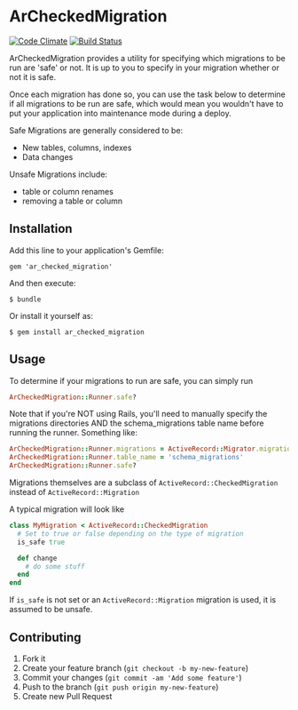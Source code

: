 # ArCheckedMigration

[![Code Climate](https://codeclimate.com/repos/5297ae7f89af7e25a70ee800/badges/af6c4669ad4541ad1066/gpa.png)](https://codeclimate.com/repos/5297ae7f89af7e25a70ee800/feed)
[![Build Status](https://travis-ci.org/bradrobertson/ar_checked_migration.png?branch=master)](https://travis-ci.org/bradrobertson/ar_checked_migration)

ArCheckedMigration provides a utility for specifying which migrations to be run are
'safe' or not. It is up to you to specify in your migration whether or not it is safe.

Once each migration has done so, you can use the task below to determine if all
migrations to be run are safe, which would mean you wouldn't have to put your
application into maintenance mode during a deploy.

Safe Migrations are generally considered to be:

- New tables, columns, indexes
- Data changes

Unsafe Migrations include:

- table or column renames
- removing a table or column

## Installation

Add this line to your application's Gemfile:

    gem 'ar_checked_migration'

And then execute:

    $ bundle

Or install it yourself as:

    $ gem install ar_checked_migration

## Usage

To determine if your migrations to run are safe, you can simply run

````ruby
ArCheckedMigration::Runner.safe?
````

Note that if you're NOT using Rails, you'll need to manually specify the migrations
directories AND the schema_migrations table name before running the runner.
Something like:

````ruby
ArCheckedMigration::Runner.migrations = ActiveRecord::Migrator.migrations(['some', 'paths', 'here'])
ArCheckedMigration::Runner.table_name = 'schema_migrations'
ArCheckedMigration::Runner.safe?
````

Migrations themselves are a subclass of `ActiveRecord::CheckedMigration` instead of
`ActiveRecord::Migration`

A typical migration will look like

````ruby
class MyMigration < ActiveRecord::CheckedMigration
  # Set to true or false depending on the type of migration
  is_safe true

  def change
    # do some stuff
  end
end
````

If `is_safe` is not set or an `ActiveRecord::Migration` migration is used, it is assumed to be unsafe.

## Contributing

1. Fork it
2. Create your feature branch (`git checkout -b my-new-feature`)
3. Commit your changes (`git commit -am 'Add some feature'`)
4. Push to the branch (`git push origin my-new-feature`)
5. Create new Pull Request
